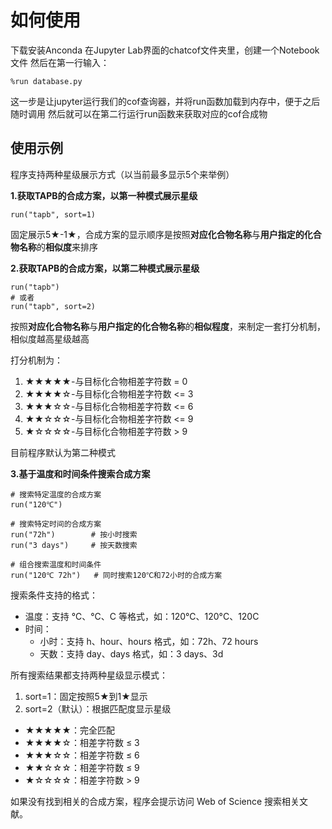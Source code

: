 # 如何使用
下载安装Anconda
在Jupyter Lab界面的chatcof文件夹里，创建一个Notebook文件
然后在第一行输入：
```
%run database.py
```
这一步是让jupyter运行我们的cof查询器，并将run函数加载到内存中，便于之后随时调用
然后就可以在第二行运行run函数来获取对应的cof合成物

## 使用示例

程序支持两种星级展示方式（以当前最多显示5个来举例）

**1.获取TAPB的合成方案，以第一种模式展示星级**

```jupyter
run("tapb", sort=1)
```


固定展示5★-1★，合成方案的显示顺序是按照**对应化合物名称**与**用户指定的化合物名称**的**相似度**来排序


**2.获取TAPB的合成方案，以第二种模式展示星级**

```jupyter
run("tapb")
# 或者
run("tapb", sort=2)
```

按照**对应化合物名称**与**用户指定的化合物名称**的**相似程度**，来制定一套打分机制，相似度越高星级越高

打分机制为：

1. ★★★★★-与目标化合物相差字符数 = 0
2. ★★★★☆-与目标化合物相差字符数 <= 3
3. ★★★☆☆-与目标化合物相差字符数 <= 6
4. ★★☆☆☆-与目标化合物相差字符数 <= 9
5. ★☆☆☆☆-与目标化合物相差字符数 > 9

目前程序默认为第二种模式


**3.基于温度和时间条件搜索合成方案**

```jupyter
# 搜索特定温度的合成方案
run("120℃")

# 搜索特定时间的合成方案
run("72h")        # 按小时搜索
run("3 days")     # 按天数搜索

# 组合搜索温度和时间条件
run("120℃ 72h")   # 同时搜索120℃和72小时的合成方案
```

搜索条件支持的格式：
- 温度：支持 ℃、°C、C 等格式，如：120℃、120°C、120C
- 时间：
  - 小时：支持 h、hour、hours 格式，如：72h、72 hours
  - 天数：支持 day、days 格式，如：3 days、3d

所有搜索结果都支持两种星级显示模式：
1. sort=1：固定按照5★到1★显示
2. sort=2（默认）：根据匹配度显示星级
  - ★★★★★：完全匹配
  - ★★★★☆：相差字符数 ≤ 3
  - ★★★☆☆：相差字符数 ≤ 6
  - ★★☆☆☆：相差字符数 ≤ 9
  - ★☆☆☆☆：相差字符数 > 9

如果没有找到相关的合成方案，程序会提示访问 Web of Science 搜索相关文献。
